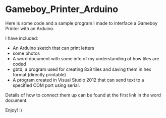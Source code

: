 Gameboy_Printer_Arduino
=======================

Here is some code and a sample program I made to interface a Gameboy Printer with an Arduino.

I have included:

- An Arduino sketch that can print letters
- some photos
- A word document with some info of my understanding of how tiles are coded
- gbtd, a program used for creating 8x8 tiles and saving them in hex format (directly printable)
- A program created in Visual Studio 2012 that can send text to a specified COM port using serial.

Details of how to connect them up can be found at the first link in the word document.

Enjoy! :)
